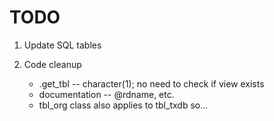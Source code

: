 # TODO

1. Update SQL tables

2. Code cleanup

   - .get_tbl -- character(1); no need to check if view exists
   - documentation -- @rdname, etc.
   - tbl_org class also applies to tbl_txdb so...
